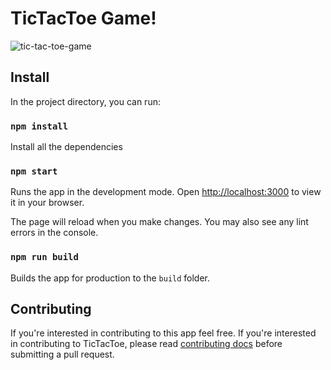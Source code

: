 # TicTacToe Game!

![tic-tac-toe-game](https://user-images.githubusercontent.com/76853663/217305775-c8956120-2442-42e5-9b15-d2dca98f7378.gif)

## Install

In the project directory, you can run:

### `npm install`

Install all the dependencies

### `npm start`

Runs the app in the development mode.
Open [http://localhost:3000](http://localhost:3000) to view it in your browser.

The page will reload when you make changes.
You may also see any lint errors in the console.

### `npm run build`

Builds the app for production to the `build` folder.

## Contributing

If you're interested in contributing to this app feel free. If you're interested in contributing to TicTacToe, please read [contributing docs](https://github.com/berikidis/tic-tac-toe-reactjs/blob/readme/CONTRIBUTING.md) before submitting a pull request.
